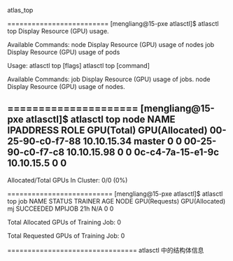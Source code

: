 atlas_top

=========================
[mengliang@15-pxe atlasctl]$ atlasctl top
 Display Resource (GPU) usage.

Available Commands:
node        Display Resource (GPU) usage of nodes
job         Display Resource (GPU) usage of pods

Usage:
  atlasctl top [flags]
  atlasctl top [command]

Available Commands:
  job         Display Resource (GPU) usage of jobs.
  node        Display Resource (GPU) usage of nodes.


=====================
[mengliang@15-pxe atlasctl]$ atlasctl top node
NAME               IPADDRESS    ROLE    GPU(Total)  GPU(Allocated)
00-25-90-c0-f7-88  10.10.15.34  master  0           0
00-25-90-c0-f7-c8  10.10.15.98  <none>  0           0
0c-c4-7a-15-e1-9c  10.10.15.5   <none>  0           0
-----------------------------------------------------------------------------------------
Allocated/Total GPUs In Cluster:
0/0 (0%)

==========================
[mengliang@15-pxe atlasctl]$ atlasctl top job
NAME  STATUS     TRAINER  AGE  NODE  GPU(Requests)  GPU(Allocated)
mj    SUCCEEDED  MPIJOB   21h  N/A   0              0


Total Allocated GPUs of Training Job:
0

Total Requested GPUs of Training Job:
0


================================
atlasctl 中的结构体信息
